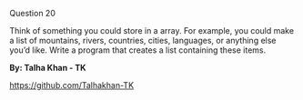 Question 20

Think of something you could store in a array. For example, you could make a list of mountains, rivers, countries, cities, languages, or anything else you’d like. Write a program that creates a list containing these items.


**By: Talha Khan - TK**

https://github.com/Talhakhan-TK